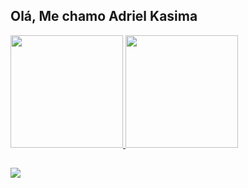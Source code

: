 ## Olá, Me chamo Adriel Kasima
 <div>
  <a href="https://github.com/adkasima">
  <img height="180em" src="https://github-readme-stats.vercel.app/api?username=adkasima&show_icons=true&theme=midnight-purple&include_all_commits=true&count_private=true"/>
  <img width="180em"height="180em" src="https://github-readme-stats.vercel.app/api/top-langs/?username=adkasima&layout=compact&langs_count=7&theme=midnight-purple"/>
</div>
 
  ##
 
<div>
   <a href="https://www.linkedin.com/in/adkasima" target="_blank"><img src="https://img.shields.io/badge/-LinkedIn-%230077B5?style=for-the-badge&logo=linkedin&logoColor=white"        target="_blank"></a> 
</div>
